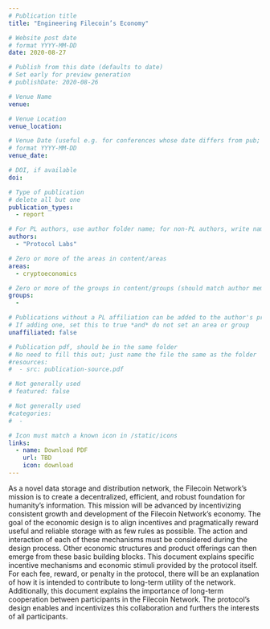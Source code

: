```yaml
---
# Publication title
title: "Engineering Filecoin’s Economy"

# Website post date
# format YYYY-MM-DD
date: 2020-08-27

# Publish from this date (defaults to date)
# Set early for preview generation
# publishDate: 2020-08-26

# Venue Name
venue:

# Venue Location
venue_location:

# Venue Date (useful e.g. for conferences whose date differs from pub; defaults to date)
# format YYYY-MM-DD
venue_date:

# DOI, if available
doi:

# Type of publication
# delete all but one
publication_types:
  - report

# For PL authors, use author folder name; for non-PL authors, write name as in paper within ""
authors:
  - "Protocol Labs"

# Zero or more of the areas in content/areas
areas:
  - cryptoeconomics

# Zero or more of the groups in content/groups (should match author membership)
groups:
  -

# Publications without a PL affiliation can be added to the author's profile without showing up elsewhere
# If adding one, set this to true *and* do not set an area or group
unaffiliated: false

# Publication pdf, should be in the same folder
# No need to fill this out; just name the file the same as the folder
#resources:
#  - src: publication-source.pdf

# Not generally used
# featured: false

# Not generally used
#categories:
#  -

# Icon must match a known icon in /static/icons
links:
  - name: Download PDF
    url: TBD
    icon: download
---
```


As a novel data storage and distribution network, the Filecoin Network’s mission is to create a decentralized, efficient, and robust foundation for humanity’s information. This mission will be advanced by incentivizing consistent growth and development of the Filecoin Network’s economy.  The goal of the economic design is to align incentives and pragmatically reward useful and reliable storage with as few rules as possible. The action and interaction of each of these mechanisms must be considered during the design process. Other economic structures and product offerings can then emerge from these basic building blocks. This document explains specific incentive mechanisms and economic stimuli provided by the protocol itself. For each fee, reward, or penalty in the protocol, there will be an explanation of how it is intended to contribute to long-term utility of the network. Additionally, this document explains the importance of long-term cooperation between participants in the Filecoin Network.  The protocol’s design enables and incentivizes this collaboration and furthers the interests of all participants.

